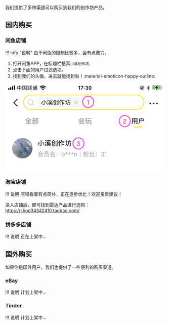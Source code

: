 我们提供了多种渠道可以购买到我们的创作坊产品。

## 国内购买
### 闲鱼店铺

!!! info "说明"
    由于闲鱼的限制比较多，会有点费力。
    
1. 打开闲鱼APP，在标题栏搜索`小溪创作坊`.
2. 点击下面的用户过滤选项。
3. 找到我们的头像，进去就能找到啦！:material-emoticon-happy-outline:

![xianyu_search](assets/xianyu_search.jpeg)

### 淘宝店铺

!!! 说明
    店铺看着有点简朴，正在逐步优化！欢迎宝贵建议！

进入店铺后，即可找到雷达产品进行选购：
https://shop34342410.taobao.com/

### 拼多多店铺

!!! 说明
    正在上架中…

## 国外购买
如果你是国外用户，我们也提供了一些便利的购买渠道。

### eBay

!!! 说明
    计划上架中…

### Tinder

!!! 说明
    计划上架中…
